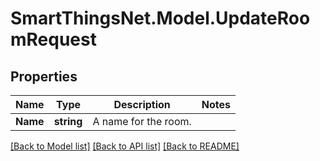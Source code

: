 # SmartThingsNet.Model.UpdateRoomRequest
## Properties

Name | Type | Description | Notes
------------ | ------------- | ------------- | -------------
**Name** | **string** | A name for the room. | 

[[Back to Model list]](../README.md#documentation-for-models) [[Back to API list]](../README.md#documentation-for-api-endpoints) [[Back to README]](../README.md)

